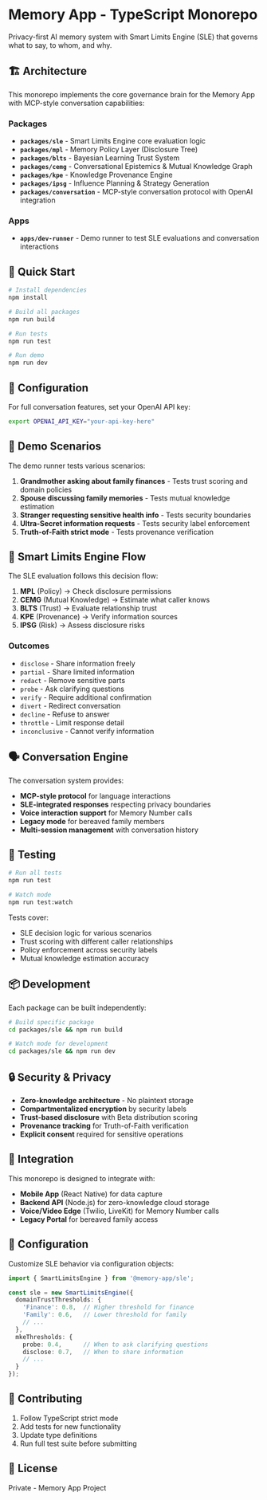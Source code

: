 # Memory App - TypeScript Monorepo

Privacy-first AI memory system with Smart Limits Engine (SLE) that governs what to say, to whom, and why.

## 🏗️ Architecture

This monorepo implements the core governance brain for the Memory App with MCP-style conversation capabilities:

### Packages

- **`packages/sle`** - Smart Limits Engine core evaluation logic
- **`packages/mpl`** - Memory Policy Layer (Disclosure Tree)  
- **`packages/blts`** - Bayesian Learning Trust System
- **`packages/cemg`** - Conversational Epistemics & Mutual Knowledge Graph
- **`packages/kpe`** - Knowledge Provenance Engine
- **`packages/ipsg`** - Influence Planning & Strategy Generation
- **`packages/conversation`** - MCP-style conversation protocol with OpenAI integration

### Apps

- **`apps/dev-runner`** - Demo runner to test SLE evaluations and conversation interactions

## 🚀 Quick Start

```bash
# Install dependencies
npm install

# Build all packages
npm run build

# Run tests
npm run test

# Run demo
npm run dev
```

## 🔑 Configuration

For full conversation features, set your OpenAI API key:

```bash
export OPENAI_API_KEY="your-api-key-here"
```

## 🧪 Demo Scenarios

The demo runner tests various scenarios:

1. **Grandmother asking about family finances** - Tests trust scoring and domain policies
2. **Spouse discussing family memories** - Tests mutual knowledge estimation
3. **Stranger requesting sensitive health info** - Tests security boundaries
4. **Ultra-Secret information requests** - Tests security label enforcement
5. **Truth-of-Faith strict mode** - Tests provenance verification

## 🧠 Smart Limits Engine Flow

The SLE evaluation follows this decision flow:

1. **MPL** (Policy) → Check disclosure permissions
2. **CEMG** (Mutual Knowledge) → Estimate what caller knows  
3. **BLTS** (Trust) → Evaluate relationship trust
4. **KPE** (Provenance) → Verify information sources
5. **IPSG** (Risk) → Assess disclosure risks

### Outcomes

- `disclose` - Share information freely
- `partial` - Share limited information
- `redact` - Remove sensitive parts
- `probe` - Ask clarifying questions
- `verify` - Require additional confirmation
- `divert` - Redirect conversation
- `decline` - Refuse to answer
- `throttle` - Limit response detail
- `inconclusive` - Cannot verify information

## 🗣️ Conversation Engine

The conversation system provides:

- **MCP-style protocol** for language interactions
- **SLE-integrated responses** respecting privacy boundaries
- **Voice interaction support** for Memory Number calls
- **Legacy mode** for bereaved family members
- **Multi-session management** with conversation history

## 🧪 Testing

```bash
# Run all tests
npm run test

# Watch mode
npm run test:watch
```

Tests cover:
- SLE decision logic for various scenarios
- Trust scoring with different caller relationships
- Policy enforcement across security labels
- Mutual knowledge estimation accuracy

## 📦 Development

Each package can be built independently:

```bash
# Build specific package
cd packages/sle && npm run build

# Watch mode for development
cd packages/sle && npm run dev
```

## 🔒 Security & Privacy

- **Zero-knowledge architecture** - No plaintext storage
- **Compartmentalized encryption** by security labels
- **Trust-based disclosure** with Beta distribution scoring
- **Provenance tracking** for Truth-of-Faith verification
- **Explicit consent** required for sensitive operations

## 🔧 Integration

This monorepo is designed to integrate with:

- **Mobile App** (React Native) for data capture
- **Backend API** (Node.js) for zero-knowledge cloud storage  
- **Voice/Video Edge** (Twilio, LiveKit) for Memory Number calls
- **Legacy Portal** for bereaved family access

## 📝 Configuration

Customize SLE behavior via configuration objects:

```typescript
import { SmartLimitsEngine } from '@memory-app/sle';

const sle = new SmartLimitsEngine({
  domainTrustThresholds: {
    'Finance': 0.8,  // Higher threshold for finance
    'Family': 0.6,   // Lower threshold for family
    // ...
  },
  mkeThresholds: {
    probe: 0.4,      // When to ask clarifying questions
    disclose: 0.7,   // When to share information
    // ...
  }
});
```

## 🤝 Contributing

1. Follow TypeScript strict mode
2. Add tests for new functionality
3. Update type definitions
4. Run full test suite before submitting

## 📄 License

Private - Memory App Project
